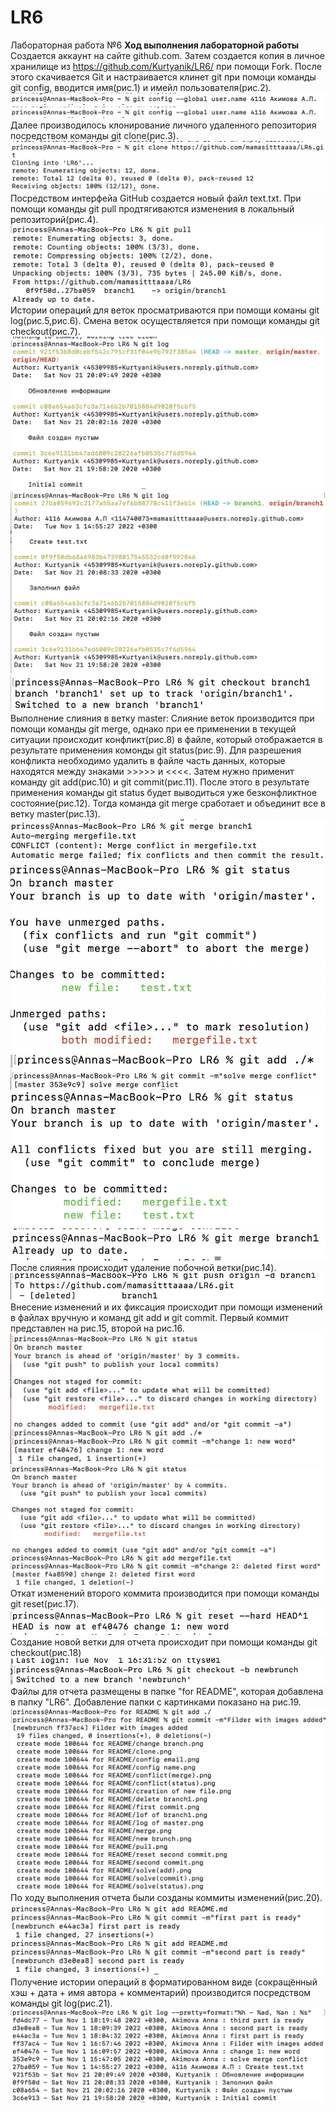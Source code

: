 # LR6
Лабораторная работа №6
**Ход выполнения лабораторной работы**
Создается аккаунт на сайте github.com. Затем создается копия в личное хранилище из https://github.com/Kurtyanik/LR6/ при помощи Fork. После этого скачивается Git и настраивается клинет git при помоци команды git config, вводится имя(рис.1) и имейл пользователя(рис.2).
![Рис.1 - Настройка имени клиента](/for%20README/config%20name.png)
![Рис.2 - Настройка почты клиента](/for%20README/config%20name.png)
Далее производилось клонирование личного удаленного репозитория посредством команды git clone(рис.3).
![Рис.3 - Клонирование личного удаленного репозитория](/for%20README/clone.png)
Посредством интерфейа GitHub создается новый файл text.txt. При помощи команды git pull продтягиваются изменения в локальный репозиторий(рис.4).
![Рис.4 - Подтягивание изменений в локальный репозиторий](/for%20README/pull.png)
Истории операций для веток просматриваются при помощи команы git log(рис.5,рис.6). Смена веток осуществляется при помощи команды git checkout(рис.7).
![Рис.5 - История операций для ветки master](/for%20README/log%20of%20master.png)
![Рис.6 - История операций для ветки branch1](/for%20README/lof%20of%20branch1.png)
![Рис.7 - Смена веток](/for%20README/change%20branch.png)
Выполнение слияния в ветку master:
Слияние веток производится при помощи команды git merge, однако при ее применении в текущей ситуации происходит конфликт(рис.8) в файле, который отображается в результате применения комонды git status(рис.9). Для разрешения конфликта необходимо удалить в файле часть данных, которые находятся между знаками >>>>> и <<<<. Затем нужно применит команду git add(рис.10) и git commit(рис.11). После этого в результате применения команды git status будет выводиться уже безконфликтное состояние(рис.12). Тогда команда git merge сработает и объединит все в ветку master(рис.13).
![Рис.8 - Конфликт при применении merge](/for%20README/conflict(merge).png)
![Рис.9 - Место конфликта](/for%20README/conflict(status).png)
![Рис.10 - Добавление файлов в индекс](/for%20README/solve(add).png)
![Рис.11 - Коммит изменений в спроном файле](/for%20README/solve(commit).png)
![Рис.12 - Статус после разрешения конфликта](/for%20README/solve(status).png)
![Рис.13 - Слияние веток](/for%20README/merge.png)
После слияния происходит удаление побочной ветки(рис.14).
![Рис.14 - Удаление побочной ветки](/for%20README/Delete%20brunch.png)
Внесение изменений и их фиксация происходит при помощи изменений в файлах вручную и команд git add и git commit. Первый коммит представлен на рис.15, второй на рис.16.
![Рис.15 - Первый коммит](/for%20README/first%20commit.png)
![Рис.16 - Второй коммит](/for%20README/second%20commit.png)
Откат изменений второго коммита производится при помощи команды git reset(рис.17).
![Рис.17 - Откат второго коммита](/for%20README/reset%20second%20commit.png)
Создание новой ветки для отчета происходит при помощи команды git checkout(рис.18)
![Рис.18 - Создание новой ветки для отчета](/for%20README/new%20brunch.png)
Файлы для отчета размещены в папке "for README", которая добавлена в папку "LR6". Добавление папки с картинками показано на рис.19.
![Рис.19 - Добавление папки с картинками](/for%20README/adding%20folder.png)
По ходу выполнения отчета были созданы коммиты изменений(рис.20).
![Рис.20 - Коммиты изменений файла с отчетом в ходе заполнения](/for%20README/%D0%A1%D0%BD%D0%B8%D0%BC%D0%BE%D0%BA%20%D1%8D%D0%BA%D1%80%D0%B0%D0%BD%D0%B0%202022-11-01%20%D0%B2%2018.12.34.png)
Получение истории операций в форматированном виде (сокращённый хэш + дата + имя автора + комментарий) производится посредством команды git log(рис.21).
![Рис.21 - История операций в форматированном виде](/for%20README/final%20log.png)